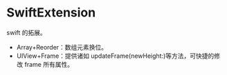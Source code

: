 # SwiftExtension
swift 的拓展。

* Array+Reorder：数组元素换位。
* UIView+Frame：提供诸如 updateFrame(newHeight:)等方法，可快捷的修改 frame 所有属性。
